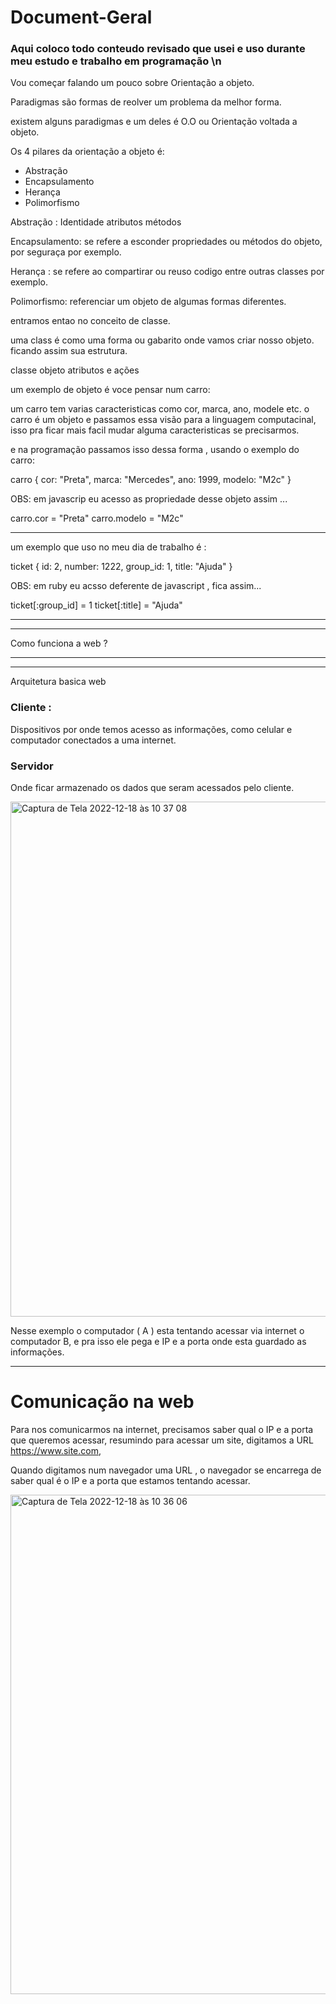 # Document-Geral

### Aqui coloco todo conteudo revisado que usei e uso durante meu estudo e trabalho em programação \n

<p> Vou começar falando um pouco sobre Orientação a objeto. </p>


Paradigmas são formas de reolver um problema da melhor forma.

existem alguns paradigmas e um deles é O.O ou Orientação voltada a objeto.


Os 4 pilares da orientação a objeto é:
* Abstração 
* Encapsulamento
* Herança
* Polimorfismo

Abstração :
Identidade
atributos
métodos

Encapsulamento:
se refere a esconder propriedades ou métodos do objeto, por seguraça por exemplo.

Herança :
se refere ao compartirar ou reuso codigo entre outras classes por exemplo.

Polimorfismo:
referenciar um objeto de algumas formas diferentes.

entramos entao no conceito de classe.

uma class é como uma forma ou gabarito onde vamos criar nosso objeto.
ficando assim sua estrutura.

classe objeto atributos e ações



um exemplo de objeto é voce pensar num carro:

um carro tem varias caracteristicas como cor, marca, ano, modele etc.
o carro é um objeto e passamos essa visão para a linguagem computacinal, isso pra ficar mais facil mudar alguma caracteristicas se precisarmos.

e na programação passamos isso dessa forma , usando o exemplo do carro:


carro {
 cor: "Preta",
 marca: "Mercedes",
 ano: 1999,
 modelo: "M2c"
}

OBS: em javascrip eu acesso as propriedade desse objeto assim ...

carro.cor = "Preta"
carro.modelo = "M2c"

_____________________________________________

um exemplo que uso no meu dia de trabalho é :

ticket {
  id: 2,
  number: 1222,
  group_id: 1,
  title: "Ajuda"
}

OBS: em ruby eu acsso deferente de javascript , fica assim...

ticket[:group_id] = 1
ticket[:title] = "Ajuda"

_____________________________________________
_____________________________________________
Como funciona a web ?
_____________________________________________
_____________________________________________

Arquitetura basica web

### Cliente :

Dispositivos por onde temos acesso as informações, como celular e computador conectados a uma internet.

### Servidor

Onde ficar armazenado os dados que seram acessados pelo cliente.

<img width="824" alt="Captura de Tela 2022-12-18 às 10 37 08" src="https://user-images.githubusercontent.com/96171976/208301384-2e3aa0b9-11d7-4d87-be13-44b6a81d2b0e.png">

Nesse exemplo o computador ( A ) esta tentando acessar via internet o computador B, e pra isso ele pega e IP e a porta onde esta guardado as informações. 



_____________________________________________

# Comunicação na web

Para nos comunicarmos na internet, precisamos saber qual o IP e  a porta que queremos acessar,
resumindo para acessar um site, digitamos a URL https://www.site.com,

Quando digitamos num navegador uma URL , o navegador se encarrega de saber qual é o IP e a porta
que estamos tentando acessar.

<img width="799" alt="Captura de Tela 2022-12-18 às 10 36 06" src="https://user-images.githubusercontent.com/96171976/208301340-7362bb7e-9405-490d-a2a1-c298ab6ef9df.png">




